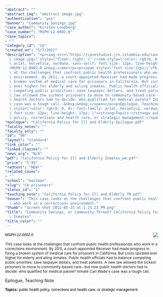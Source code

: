 ```yaml
---
"abstract": ""
"abstract_img": "abstract image.jpg"
"authentication": "yes"
"banner": "Community_Savings.jpg"
"case_author": "Kirsten Lundberg"
"case_number": "MSPH-12-0002.0"
"case_topics":
- ""
"category_id": "16"
"created_on": "5/7/2012"
"description": "<p><img src=\"https://casestudies.jrn.columbia.edu/casestudy/files/photos/614/abstract\
  \ image.jpg\" style=\"float: right; \" /><em style=\"color: rgb(0, 0, 0); font-family:\
  \ arial, helvetica, verdana, sans-serif; font-size: 12px; line-height: 17px; \"\
  >MSPH-12-0002.0 &nbsp;</em></p><p><span style=\"font-size:12px;\">This case looks\
  \ at the challenges that confront public health professionals who work in a corrections\
  \ environment. By 2011, a court-appointed Receiver had made progress in fixing a\
  \ broken system of medical care for prisoners in California. But costs spiraled\
  \ ever higher for elderly and ailing inmates. Public health officials had to balance\
  \ competing public priorities: save taxpayer dollars, and treat patients. A new\
  \ law allowed the sickest prisoners to move to community-based care--but now public\
  \ health doctors had to decide: who qualified for medical parole? Inmate Carl Wade&#39;s\
  \ case was a tough call. &nbsp;&nbsp;</span></p><p>Epilogue, Teaching Note</p><p><span\
  \ style=\"color: rgb(0, 0, 0); font-family: arial, helvetica, verdana, sans-serif;\
  \ font-size: 12px; line-height: 17px; \"><strong>Topics:</strong> public health\
  \ policy, corrections and health care, or strategic management.</span></p>"
"epologue": "California Policy for Ill and Elderly Epilogue.pdf"
"faculty_notes": ""
"faculty_only": ""
"id": "90"
"layout": "standard"
"link_color": ""
"linked_classes": ""
"news_org": "N/A"
"pdf": "California Policy for Ill and Elderly Inmates_wm.pdf"
"price": "5.95"
"redtext": "NEW!"
"related_cases":
- ""
"school": "mailman"
"slug": "CA prisoners"
"status_id": "1"
"teaching_note": "California Policy for Ill and Elderly TN.pdf"
"teaser": "This case looks at the challenges that confront public health professionals\
  \ who work in a corrections environment."
"thumb": "Screen shot 2012-05-25 at 1.25.23 PM.png"
"title": "Community Savings, or Community Threat? California Policy for Ill and Elderly\
  \ Inmates"
"title_color": ""
---
```

<p><img src="https://casestudies.jrn.columbia.edu/casestudy/files/photos/614/abstract image.jpg" style="float: right; " /><em style="color: rgb(0, 0, 0); font-family: arial, helvetica, verdana, sans-serif; font-size: 12px; line-height: 17px; ">MSPH-12-0002.0 &nbsp;</em></p><p><span style="font-size:12px;">This case looks at the challenges that confront public health professionals who work in a corrections environment. By 2011, a court-appointed Receiver had made progress in fixing a broken system of medical care for prisoners in California. But costs spiraled ever higher for elderly and ailing inmates. Public health officials had to balance competing public priorities: save taxpayer dollars, and treat patients. A new law allowed the sickest prisoners to move to community-based care--but now public health doctors had to decide: who qualified for medical parole? Inmate Carl Wade&#39;s case was a tough call. &nbsp;&nbsp;</span></p><p>Epilogue, Teaching Note</p><p><span style="color: rgb(0, 0, 0); font-family: arial, helvetica, verdana, sans-serif; font-size: 12px; line-height: 17px; "><strong>Topics:</strong> public health policy, corrections and health care, or strategic management.</span></p>